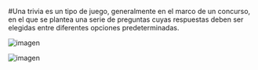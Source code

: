 #Una trivia es un tipo de juego, generalmente en el marco de un concurso, en el que se plantea una serie de preguntas cuyas respuestas deben ser elegidas entre diferentes opciones predeterminadas.

![imagen](https://github.com/LesliePacheco91/trivia/assets/126528844/3cbe941a-9b38-4a06-b74e-1615e196bf87)


![imagen](https://github.com/LesliePacheco91/trivia/assets/126528844/349205b1-5386-42c0-8c95-f37e93e0ae1f)


